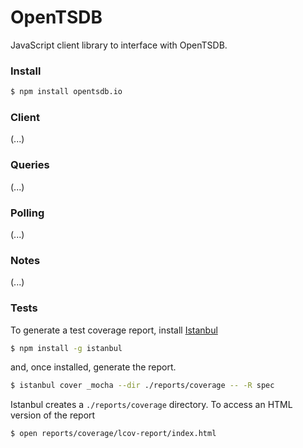 OpenTSDB
========

JavaScript client library to interface with OpenTSDB.


### Install

``` bash
$ npm install opentsdb.io
```


### Client

(...)


### Queries

(...)


### Polling

(...)


### Notes

(...)


### Tests

To generate a test coverage report, install [Istanbul](https://github.com/gotwarlost/istanbul)

``` bash
$ npm install -g istanbul
```

and, once installed, generate the report.

``` bash
$ istanbul cover _mocha --dir ./reports/coverage -- -R spec
```

Istanbul creates a `./reports/coverage` directory. To access an HTML version of the report

``` bash
$ open reports/coverage/lcov-report/index.html
```
